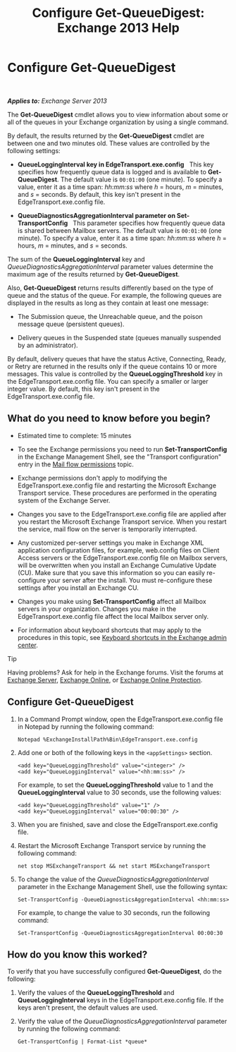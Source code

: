 ﻿---
title: 'Configure Get-QueueDigest: Exchange 2013 Help'
TOCTitle: Configure Get-QueueDigest
ms:assetid: f730c520-4ba5-4a15-8846-132bff500bb8
ms:mtpsurl: https://technet.microsoft.com/en-us/library/Dn505733(v=EXCHG.150)
ms:contentKeyID: 59603968
ms.date: 12/09/2016
mtps_version: v=EXCHG.150
---

# Configure Get-QueueDigest

 

_**Applies to:** Exchange Server 2013_


The **Get-QueueDigest** cmdlet allows you to view information about some or all of the queues in your Exchange organization by using a single command.

By default, the results returned by the **Get-QueueDigest** cmdlet are between one and two minutes old. These values are controlled by the following settings:

  - **QueueLoggingInterval key in EdgeTransport.exe.config**   This key specifies how frequently queue data is logged and is available to **Get-QueueDigest**. The default value is `00:01:00` (one minute). To specify a value, enter it as a time span: *hh:mm:ss* where *h* = hours, *m* = minutes, and *s* = seconds. By default, this key isn't present in the EdgeTransport.exe.config file.

  - **QueueDiagnosticsAggregationInterval parameter on Set-TransportConfig**   This parameter specifies how frequently queue data is shared between Mailbox servers. The default value is `00:01:00` (one minute). To specify a value, enter it as a time span: *hh:mm:ss* where *h* = hours, *m* = minutes, and *s* = seconds.

The sum of the **QueueLoggingInterval** key and *QueueDiagnosticsAggregationInterval* parameter values determine the maximum age of the results returned by **Get-QueueDigest**.

Also, **Get-QueueDigest** returns results differently based on the type of queue and the status of the queue. For example, the following queues are displayed in the results as long as they contain at least one message:

  - The Submission queue, the Unreachable queue, and the poison message queue (persistent queues).

  - Delivery queues in the Suspended state (queues manually suspended by an administrator).

By default, delivery queues that have the status Active, Connecting, Ready, or Retry are returned in the results only if the queue contains 10 or more messages. This value is controlled by the **QueueLoggingThreshold** key in the EdgeTransport.exe.config file. You can specify a smaller or larger integer value. By default, this key isn't present in the EdgeTransport.exe.config file.

## What do you need to know before you begin?

  - Estimated time to complete: 15 minutes

  - To see the Exchange permissions you need to run **Set-TransportConfig** in the Exchange Management Shell, see the "Transport configuration" entry in the [Mail flow permissions](mail-flow-permissions-exchange-2013-help.md) topic.

  - Exchange permissions don't apply to modifying the EdgeTransport.exe.config file and restarting the Microsoft Exchange Transport service. These procedures are performed in the operating system of the Exchange Server.

  - Changes you save to the EdgeTransport.exe.config file are applied after you restart the Microsoft Exchange Transport service. When you restart the service, mail flow on the server is temporarily interrupted.

  - Any customized per-server settings you make in Exchange XML application configuration files, for example, web.config files on Client Access servers or the EdgeTransport.exe.config file on Mailbox servers, will be overwritten when you install an Exchange Cumulative Update (CU). Make sure that you save this information so you can easily re-configure your server after the install. You must re-configure these settings after you install an Exchange CU.

  - Changes you make using **Set-TransportConfig** affect all Mailbox servers in your organization. Changes you make in the EdgeTransport.exe.config file affect the local Mailbox server only.

  - For information about keyboard shortcuts that may apply to the procedures in this topic, see [Keyboard shortcuts in the Exchange admin center](keyboard-shortcuts-in-the-exchange-admin-center-exchange-online-protection-help.md).


> [!TIP]
> Having problems? Ask for help in the Exchange forums. Visit the forums at <A href="https://go.microsoft.com/fwlink/p/?linkid=60612">Exchange Server</A>, <A href="https://go.microsoft.com/fwlink/p/?linkid=267542">Exchange Online</A>, or <A href="https://go.microsoft.com/fwlink/p/?linkid=285351">Exchange Online Protection</A>.



## Configure Get-QueueDigest

1.  In a Command Prompt window, open the EdgeTransport.exe.config file in Notepad by running the following command:
    
        Notepad %ExchangeInstallPath%Bin\EdgeTransport.exe.config

2.  Add one or both of the following keys in the `<appSettings>` section.
    
        <add key="QueueLoggingThreshold" value="<integer>" />
        <add key="QueueLoggingInterval" value="<hh:mm:ss>" />
    
    For example, to set the **QueueLoggingThreshold** value to 1 and the **QueueLoggingInterval** value to 30 seconds, use the following values:
    
        <add key="QueueLoggingThreshold" value="1" />
        <add key="QueueLoggingInterval" value="00:00:30" />

3.  When you are finished, save and close the EdgeTransport.exe.config file.

4.  Restart the Microsoft Exchange Transport service by running the following command:
    
        net stop MSExchangeTransport && net start MSExchangeTransport

5.  To change the value of the *QueueDiagnosticsAggregationInterval* parameter in the Exchange Management Shell, use the following syntax:
    
        Set-TransportConfig -QueueDiagnosticsAggregationInterval <hh:mm:ss>
    
    For example, to change the value to 30 seconds, run the following command:
    
        Set-TransportConfig -QueueDiagnosticsAggregationInterval 00:00:30

## How do you know this worked?

To verify that you have successfully configured **Get-QueueDigest**, do the following:

1.  Verify the values of the **QueueLoggingThreshold** and **QueueLoggingInterval** keys in the EdgeTransport.exe.config file. If the keys aren't present, the default values are used.

2.  Verify the value of the *QueueDiagnosticsAggregationInterval* parameter by running the following command:
    
        Get-TransportConfig | Format-List *queue*

